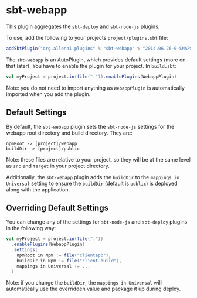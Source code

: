 # sbt-webapp

This plugin aggregates the `sbt-deploy` and `sbt-node-js` plugins.

To use, add the following to your projects `project/plugins.sbt` file:

```scala
addSbtPlugin("org.allenai.plugins" % "sbt-webapp" % "2014.06.26-0-SNAPSHOT")
```

The `sbt-webapp` is an AutoPlugin, which provides default settings (more on that later). You have to enable the plugin for your project. In `build.sbt`:

```scala
val myProject = project.in(file(".")).enablePlugins(WebappPlugin)
```

Note: you do not need to import anything as `WebappPlugin` is automatically imported when you add the plugin.

## Default Settings

By default, the `sbt-webapp` plugin sets the `sbt-node-js` settings for the webapp root directory and build directory. They are:

    npmRoot -> [project]/webapp
    buildDir -> [project]/public

Note: these files are relative to your project, so they will be at the same level as `src` and `target` in your project directory.

Additionally, the `sbt-webapp` plugin adds the `buildDir` to the `mappings in Universal` setting to ensure the `buildDir` (default is `public`) is deployed along with the application.

## Overriding Default Settings

You can change any of the settings for `sbt-node-js` and `sbt-deploy` plugins in the following way:

```scala
val myProject = project.in(file("."))
  .enablePlugins(WebappPlugin)
  .settings(
    npmRoot in Npm := file("clientapp"),
    buildDir in Npm := file("client-build"),
    mappings in Universal += ...
  )
```

Note: if you change the `buildDir`, the `mappings in Universal` will automatically use the overridden value and package it up during deploy.
